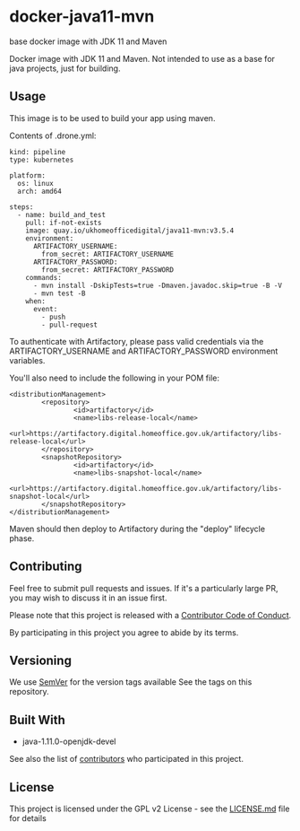 # docker-java11-mvn
base docker image with JDK 11 and Maven

Docker image with JDK 11 and Maven. Not intended to use as a base for java projects, just for building.

## Usage

This image is to be used to build your app using maven.

Contents of .drone.yml:
```
kind: pipeline
type: kubernetes

platform:
  os: linux
  arch: amd64

steps:
  - name: build_and_test
    pull: if-not-exists
    image: quay.io/ukhomeofficedigital/java11-mvn:v3.5.4 
    environment:
      ARTIFACTORY_USERNAME:
        from_secret: ARTIFACTORY_USERNAME
      ARTIFACTORY_PASSWORD:
        from_secret: ARTIFACTORY_PASSWORD
    commands:
      - mvn install -DskipTests=true -Dmaven.javadoc.skip=true -B -V
      - mvn test -B
    when:
      event:
        - push
        - pull-request

```

To authenticate with Artifactory, please pass valid credentials via the ARTIFACTORY\_USERNAME and ARTIFACTORY\_PASSWORD environment variables.

You'll also need to include the following in your POM file:
```
<distributionManagement>
        <repository>
                <id>artifactory</id>
                <name>libs-release-local</name>
                <url>https://artifactory.digital.homeoffice.gov.uk/artifactory/libs-release-local</url>
        </repository>
        <snapshotRepository>
                <id>artifactory</id>
                <name>libs-snapshot-local</name>
                <url>https://artifactory.digital.homeoffice.gov.uk/artifactory/libs-snapshot-local</url>
        </snapshotRepository>
</distributionManagement>
```
Maven should then deploy to Artifactory during the "deploy" lifecycle phase.

## Contributing

Feel free to submit pull requests and issues. If it's a particularly large PR, you may wish to
discuss it in an issue first.

Please note that this project is released with a
[Contributor Code of Conduct](https://github.com/UKHomeOffice/docker-java11-mvn/blob/master/CONTRIBUTING.md).

By participating in this project you agree to abide by its terms.

## Versioning

We use [SemVer](http://semver.org/) for the version tags available See the tags on this repository.

## Built With

* java-1.11.0-openjdk-devel

See also the list of
[contributors](https://github.com/UKHomeOffice/docker-java11-mvn/graphs/contributors) who participated
in this project.

## License

This project is licensed under the GPL v2 License - see the
[LICENSE.md](https://github.com/UKHomeOffice/docker-java11-mvn/blob/master/LICENSE) file for details
